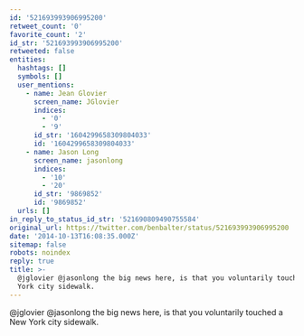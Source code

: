 ```yaml
---
id: '521693993906995200'
retweet_count: '0'
favorite_count: '2'
id_str: '521693993906995200'
retweeted: false
entities:
  hashtags: []
  symbols: []
  user_mentions:
    - name: Jean Glovier
      screen_name: JGlovier
      indices:
        - '0'
        - '9'
      id_str: '1604299658309804033'
      id: '1604299658309804033'
    - name: Jason Long
      screen_name: jasonlong
      indices:
        - '10'
        - '20'
      id_str: '9869852'
      id: '9869852'
  urls: []
in_reply_to_status_id_str: '521690809490755584'
original_url: https://twitter.com/benbalter/status/521693993906995200
date: '2014-10-13T16:08:35.000Z'
sitemap: false
robots: noindex
reply: true
title: >-
  @jglovier @jasonlong the big news here, is that you voluntarily touched a New
  York city sidewalk.
---
```


@jglovier @jasonlong the big news here, is that you voluntarily touched a New York city sidewalk.